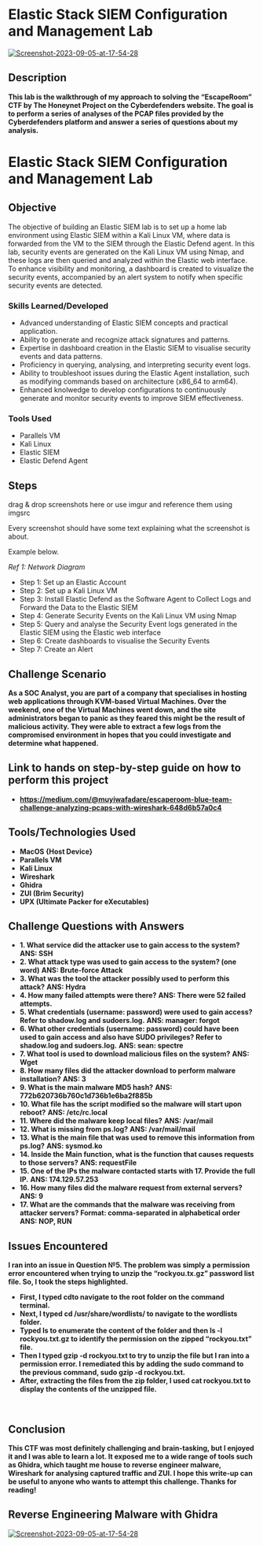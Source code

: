 <h1>Elastic Stack SIEM Configuration and Management Lab</h1>

<a href='https://postimages.org/' target='_blank'><img src='https://i.postimg.cc/qMpMtvdv/maxresdefault.jpg' border='0' alt='Screenshot-2023-09-05-at-17-54-28'/></a>
<br />

<h2>Description</h2>
<b>
 This lab is the walkthrough of my approach to solving the “EscapeRoom” CTF by The Honeynet Project on the Cyberdefenders website. The goal is to perform a series of analyses of the PCAP files provided by the Cyberdefenders platform and answer a series of questions about my analysis.
</b>


# Elastic Stack SIEM Configuration and Management Lab

## Objective

The objective of building an Elastic SIEM lab is to set up a home lab environment using Elastic SIEM within a Kali Linux VM, where data is forwarded from the VM to the SIEM through the Elastic Defend agent. In this lab, security events are generated on the Kali Linux VM using Nmap, and these logs are then queried and analyzed within the Elastic web interface. To enhance visibility and monitoring, a dashboard is created to visualize the security events, accompanied by an alert system to notify when specific security events are detected.

### Skills Learned/Developed

- Advanced understanding of Elastic SIEM concepts and practical application.
- Ability to generate and recognize attack signatures and patterns.
- Expertise in dashboard creation in the Elastic SIEM to visualise security events and data patterns.
- Proficiency in querying, analysing, and interpreting security event logs.
- Ability to troubleshoot issues during the Elastic Agent installation, such as modifying commands based on archiitecture (x86_64 to arm64).
- Enhanced knolwedge to develop configurations to continuously generate and monitor security events to improve SIEM effectiveness.  

### Tools Used

- Parallels VM
- Kali Linux
- Elastic SIEM
- Elastic Defend Agent

## Steps
drag & drop screenshots here or use imgur and reference them using imgsrc

Every screenshot should have some text explaining what the screenshot is about.

Example below.

*Ref 1: Network Diagram*

- Step 1: Set up an Elastic Account
- Step 2: Set up a Kali Linux VM
- Step 3: Install Elastic Defend as the Software Agent to Collect Logs and Forward the Data to the Elastic SIEM
- Step 4: Generate Security Events on the Kali Linux VM using Nmap
- Step 5: Query and analyse the Security Event logs generated in the Elastic SIEM using the Elastic web interface
- Step 6: Create dashboards to visualise the Security Events
- Step 7: Create an Alert


## Challenge Scenario
<b>As a SOC Analyst, you are part of a company that specialises in hosting web applications through KVM-based Virtual Machines. Over the weekend, one of the Virtual Machines went down, and the site administrators began to panic as they feared this might be the result of malicious activity. They were able to extract a few logs from the compromised environment in hopes that you could investigate and determine what happened.
</b>
<br />

<h2>Link to hands on step-by-step guide on how to perform this project</h2>

- <b>https://medium.com/@muyiwafadare/escaperoom-blue-team-challenge-analyzing-pcaps-with-wireshark-648d6b57a0c4</b>


## Tools/Technologies Used

- <b>MacOS {Host Device}</b>
- <b>Parallels VM</b>
- <b>Kali Linux</b>
- <b>Wireshark</b>
- <b>Ghidra</b>
- <b>ZUI (Brim Security)</b>
- <b>UPX (Ultimate Packer for eXecutables)</b>

## Challenge Questions with Answers

- <b>1. What service did the attacker use to gain access to the system?</b>
<b>ANS: SSH</b>
- <b>2. What attack type was used to gain access to the system? (one word)</b>
<b>ANS: Brute-force Attack</b>
- <b>3. What was the tool the attacker possibly used to perform this attack?</b>
<b>ANS: Hydra</b>
- <b>4. How many failed attempts were there?</b>
<b>ANS: There were 52 failed attempts.</b>
- <b>5. What credentials (username: password) were used to gain access? Refer to shadow.log and sudoers.log.</b>
<b>ANS: manager: forgot</b>
- <b>6. What other credentials (username: password) could have been used to gain access and also have SUDO privileges? Refer to shadow.log and sudoers.log.</b>
<b>ANS: sean: spectre</b>
- <b>7. What tool is used to download malicious files on the system?</b>
<b>ANS: Wget</b>
- <b>8. How many files did the attacker download to perform malware installation?</b>
<b>ANS: 3</b>
- <b>9. What is the main malware MD5 hash?</b>
<b>ANS: 772b620736b760c1d736b1e6ba2f885b</b>
- <b>10. What file has the script modified so the malware will start upon reboot?</b>
<b>ANS: /etc/rc.local</b>
- <b>11. Where did the malware keep local files?</b>
<b>ANS: /var/mail</b>
- <b>12. What is missing from ps.log?</b>
<b>ANS: /var/mail/mail</b>
- <b>13. What is the main file that was used to remove this information from ps.log?</b>
<b>ANS: sysmod.ko</b>
- <b>14. Inside the Main function, what is the function that causes requests to those servers?</b>
<b>ANS: requestFile</b>
- <b>15. One of the IPs the malware contacted starts with 17. Provide the full IP.</b>
<b>ANS: 174.129.57.253</b>
- <b>16. How many files did the malware request from external servers?</b>
<b>ANS: 9</b>
- <b>17. What are the commands that the malware was receiving from attacker servers? Format: comma-separated in alphabetical order</b>
<b>ANS: NOP, RUN</b>

## Issues Encountered

<b>I ran into an issue in Question №5. The problem was simply a permission error encountered when trying to unzip the “rockyou.tx.gz” password list file. So, I took the steps highlighted.</b>

- <b>First, I typed cdto navigate to the root folder on the command terminal.</b>
- <b>Next, I typed cd /usr/share/wordlists/ to navigate to the wordlists folder.</b>
- <b>Typed ls to enumerate the content of the folder and then ls -l rockyou.txt.gz to identify the permission on the zipped “rockyou.txt” file.</b>
- <b>Then I typed gzip -d rockyou.txt to try to unzip the file but I ran into a permission error. I remediated this by adding the sudo command to the previous command, sudo gzip -d rockyou.txt.</b>
- <b>After, extracting the files from the zip folder, I used cat rockyou.txt to display the contents of the unzipped file.</b>
</br>

## Conclusion
<b>This CTF was most definitely challenging and brain-tasking, but I enjoyed it and I was able to learn a lot. It exposed me to a wide range of tools such as Ghidra, which taught me house to reverse engineer malware, Wireshark for analysing captured traffic and ZUI. I hope this write-up can be useful to anyone who wants to attempt this challenge. Thanks for reading!</b>

<h2>Reverse Engineering Malware with Ghidra</h2>

<a href='https://postimages.org/' target='_blank'><img src='https://i.postimg.cc/qqVBcVjN/1-s-JDq-Z7l-A-q0a-XUj-YJJMq1g.webp' border='0' alt='Screenshot-2023-09-05-at-17-54-28'/></a>
<br />

<!--
 ```diff
- text in red
+ text in green
! text in orange
# text in gray
@@ text in purple (and bold)@@
```
--!>


